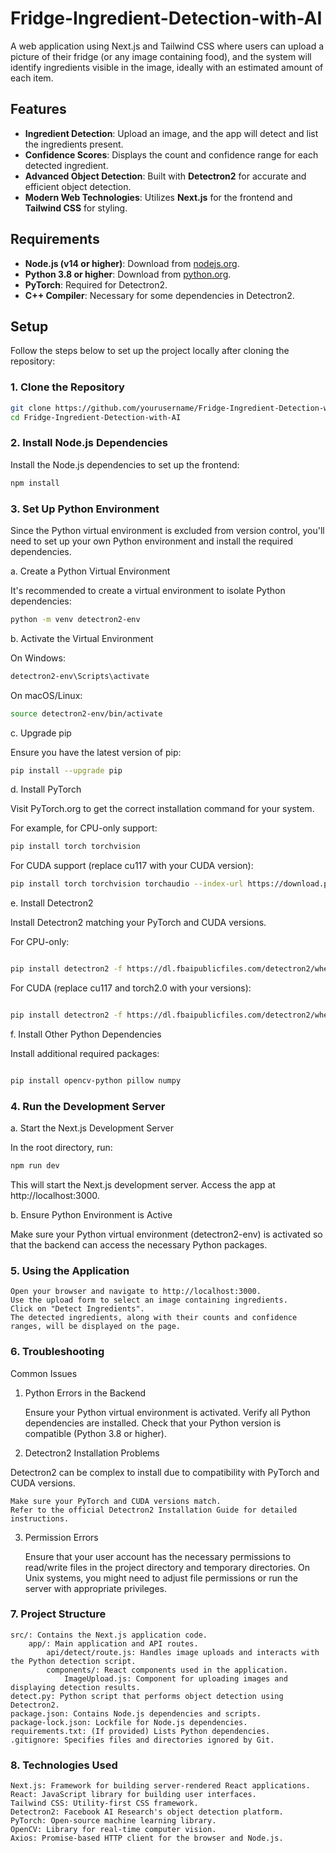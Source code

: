 # Fridge-Ingredient-Detection-with-AI

A web application using Next.js and Tailwind CSS where users can upload a picture of their fridge (or any image containing food), and the system will identify ingredients visible in the image, ideally with an estimated amount of each item.

## Features

- **Ingredient Detection**: Upload an image, and the app will detect and list the ingredients present.
- **Confidence Scores**: Displays the count and confidence range for each detected ingredient.
- **Advanced Object Detection**: Built with **Detectron2** for accurate and efficient object detection.
- **Modern Web Technologies**: Utilizes **Next.js** for the frontend and **Tailwind CSS** for styling.

## Requirements

- **Node.js (v14 or higher)**: Download from [nodejs.org](https://nodejs.org/).
- **Python 3.8 or higher**: Download from [python.org](https://www.python.org/).
- **PyTorch**: Required for Detectron2.
- **C++ Compiler**: Necessary for some dependencies in Detectron2.

## Setup

Follow the steps below to set up the project locally after cloning the repository:

### 1. Clone the Repository

```bash
git clone https://github.com/yourusername/Fridge-Ingredient-Detection-with-AI.git
cd Fridge-Ingredient-Detection-with-AI
```

### 2. Install Node.js Dependencies

Install the Node.js dependencies to set up the frontend:

```bash
npm install
```

### 3. Set Up Python Environment

Since the Python virtual environment is excluded from version control, you'll need to set up your own Python environment and install the required dependencies.

a. Create a Python Virtual Environment

It's recommended to create a virtual environment to isolate Python dependencies:

```bash
python -m venv detectron2-env
```

b. Activate the Virtual Environment

On Windows:

```bash
detectron2-env\Scripts\activate
```

On macOS/Linux:

```bash
source detectron2-env/bin/activate
```

c. Upgrade pip

Ensure you have the latest version of pip:

```bash
pip install --upgrade pip
```

d. Install PyTorch

Visit PyTorch.org to get the correct installation command for your system.

For example, for CPU-only support:

```bash
pip install torch torchvision
```

For CUDA support (replace cu117 with your CUDA version):

```bash
pip install torch torchvision torchaudio --index-url https://download.pytorch.org/whl/cu117
```

e. Install Detectron2

Install Detectron2 matching your PyTorch and CUDA versions.

For CPU-only:


```bash

pip install detectron2 -f https://dl.fbaipublicfiles.com/detectron2/wheels/cuNone/torch2.0/index.html

```

For CUDA (replace cu117 and torch2.0 with your versions):

```bash

pip install detectron2 -f https://dl.fbaipublicfiles.com/detectron2/wheels/cu117/torch2.0/index.html
```

f. Install Other Python Dependencies

Install additional required packages:

```bash

pip install opencv-python pillow numpy
```

### 4. Run the Development Server
a. Start the Next.js Development Server

In the root directory, run:

```bash
npm run dev
```

This will start the Next.js development server. Access the app at http://localhost:3000.

b. Ensure Python Environment is Active

Make sure your Python virtual environment (detectron2-env) is activated so that the backend can access the necessary Python packages.
### 5. Using the Application

    Open your browser and navigate to http://localhost:3000.
    Use the upload form to select an image containing ingredients.
    Click on "Detect Ingredients".
    The detected ingredients, along with their counts and confidence ranges, will be displayed on the page.

### 6. Troubleshooting
Common Issues
1. Python Errors in the Backend

    Ensure your Python virtual environment is activated.
    Verify all Python dependencies are installed.
    Check that your Python version is compatible (Python 3.8 or higher).

2. Detectron2 Installation Problems

Detectron2 can be complex to install due to compatibility with PyTorch and CUDA versions.

    Make sure your PyTorch and CUDA versions match.
    Refer to the official Detectron2 Installation Guide for detailed instructions.

3. Permission Errors

    Ensure that your user account has the necessary permissions to read/write files in the project directory and temporary directories.
    On Unix systems, you might need to adjust file permissions or run the server with appropriate privileges.

### 7. Project Structure

    src/: Contains the Next.js application code.
        app/: Main application and API routes.
            api/detect/route.js: Handles image uploads and interacts with the Python detection script.
            components/: React components used in the application.
                ImageUpload.js: Component for uploading images and displaying detection results.
    detect.py: Python script that performs object detection using Detectron2.
    package.json: Contains Node.js dependencies and scripts.
    package-lock.json: Lockfile for Node.js dependencies.
    requirements.txt: (If provided) Lists Python dependencies.
    .gitignore: Specifies files and directories ignored by Git.

### 8. Technologies Used

    Next.js: Framework for building server-rendered React applications.
    React: JavaScript library for building user interfaces.
    Tailwind CSS: Utility-first CSS framework.
    Detectron2: Facebook AI Research's object detection platform.
    PyTorch: Open-source machine learning library.
    OpenCV: Library for real-time computer vision.
    Axios: Promise-based HTTP client for the browser and Node.js.